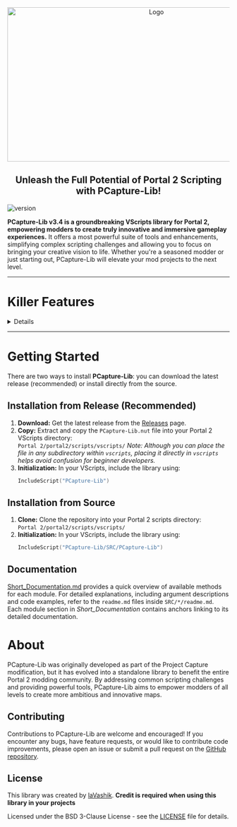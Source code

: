<div align="center">
<img src="other\logo.png" alt="Logo" width="660" height="350">

<h2 align="center">
    Unleash the Full Potential of Portal 2 Scripting with PCapture-Lib!
</h2>
</div>

![version](https://img.shields.io/badge/Pcapture--Lib-v3.4--Stable-informational)

**PCapture-Lib v3.4 is a groundbreaking VScripts library for Portal 2, empowering modders to create truly innovative and immersive gameplay experiences.**  It offers a most powerful suite of tools and enhancements, simplifying complex scripting challenges and allowing you to focus on bringing your creative vision to life. Whether you're a seasoned modder or just starting out, PCapture-Lib will elevate your mod projects to the next level.

---

<h1 style="border-bottom: none;">Killer Features</h1>
<details>

* **Advanced Ray Tracing with Portal Support:** Seamlessly integrate portal interactions into your raycasts with `TracePlus.PortalBbox` (precise) and `TracePlus.PortalCheap` (fast). This game-changing feature opens up a world of possibilities for portal-based mechanics, previously unattainable with standard VScripts.

* **Optimized Bounding Box TraceCasting:** Perform highly efficient collision detection with `TracePlus.Bbox`, utilizing advanced techniques like segment-based search, entity filtering and caching, and optional binary refinement. This ensures smooth performance even in complex map scenarios.

* **Powerful `CBaseEntity` Wrapper:** The `pcapEntity` class, accessible through `entLib`, provides an extensive set of methods for manipulating entity properties, controlling animations, handling sounds, managing outputs and inputs, and much more. This dramatically simplifies entity scripting and allows for advanced entity control.

* **Asynchronous Event Scheduling:** The `ActionScheduler` module offers a robust event scheduling system with support for delayed actions, intervals, and asynchronous operations using the `yield` keyword. This allows for more flexible and responsive scripting compared to standard VScripts mechanisms.

* **Enhanced Data Structures:** Leverage powerful data structures like `ArrayEx`, `List`, and `AVLTree` from the `IDT` module to manage and manipulate data efficiently. These additions provide significant improvements over standard VScripts arrays and offer more flexibility for complex data handling.

* **Comprehensive Math Module:** Utilize a rich set of mathematical functions and objects, including quaternions (`Quaternion`), matrices (`Matrix`), linear interpolation (`lerp`), and easing functions (`ease`), for complex calculations and animations.

* **File Operations and Utilities:** Streamline file reading and writing with the `File` class and access various utility functions for tasks like logging, player hooks, portal management, and more.

* **Entity Script Animations:** Easily create smooth animations for entity alpha (opacity), color and etc. using functions like `AlphaTransition`, `ColorTransition`, `PositionTransition`... Real-time animation variants are also available for more dynamic control.

* **HUD Elements:** Create custom HUD elements like screen text (`ScreenText`) and instructor hints (`HintInstructor`) to provide feedback and guidance to players.

### And more! You can find the whole list [here](Short_Documentation.md)

</details>

---

# Getting Started

There are two ways to install **PCapture-Lib**: you can download the latest release (recommended) or install directly from the source.

## Installation from Release (Recommended)

1. **Download:** Get the latest release from the [Releases](https://github.com/IaVashik/PCapture-LIB/releases) page.
2. **Copy:** Extract and copy the `PCapture-Lib.nut` file into your Portal 2 VScripts directory:  
   `Portal 2/portal2/scripts/vscripts/` 
   *Note: Although you can place the file in any subdirectory within `vscripts`, placing it directly in `vscripts` helps avoid confusion for beginner developers.*
3. **Initialization:** In your VScripts, include the library using:
   ```lua
   IncludeScript("PCapture-Lib")
   ```

## Installation from Source

1. **Clone:** Clone the repository into your Portal 2 scripts directory:  
   `Portal 2/portal2/scripts/vscripts/` 
2. **Initialization:** In your VScripts, include the library using:
   ```lua
   IncludeScript("PCapture-Lib/SRC/PCapture-Lib")
   ```

## Documentation

[Short_Documentation.md](Short_Documentation.md) provides a quick overview of available methods for each module. For detailed explanations, including argument descriptions and code examples, refer to the `readme.md` files inside `SRC/*/readme.md`. Each module section in *Short_Documentation* contains anchors linking to its detailed documentation.


# About

PCapture-Lib was originally developed as part of the Project Capture modification, but it has evolved into a standalone library to benefit the entire Portal 2 modding community. By addressing common scripting challenges and providing powerful tools, PCapture-Lib aims to empower modders of all levels to create more ambitious and innovative maps.

## Contributing

Contributions to PCapture-Lib are welcome and encouraged! If you encounter any bugs, have feature requests, or would like to contribute code improvements, please open an issue or submit a pull request on the [GitHub repository](https://github.com/iaVashik/PCapture-LIB/).

## License

This library was created by [laVashik](https://lavashik.lol/). **Credit is required when using this library in your projects**

Licensed under the BSD 3-Clause License - see the [LICENSE](LICENSE) file for details.